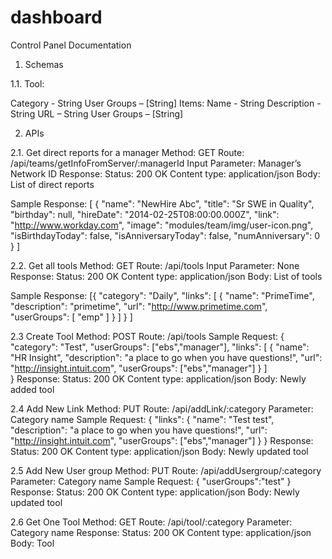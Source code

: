 dashboard
=========
Control Panel Documentation

1. Schemas

1.1. Tool:

Category - String
User Groups – [String]
Items: 
Name - String
	Description - String
	URL – String 
	User Groups – [String]


2. APIs

2.1.	Get direct reports for a manager
Method: GET
Route: /api/teams/getInfoFromServer/:managerId
Input Parameter: Manager’s Network ID 
Response:
Status: 200 OK
Content type: application/json
Body: List of direct reports 

Sample Response:
[
    {
        "name": "NewHire Abc",
        "title": "Sr SWE in Quality",
        "birthday": null,
        "hireDate": "2014-02-25T08:00:00.000Z",
        "link": "http://www.workday.com",
        "image": "modules/team/img/user-icon.png",
        "isBirthdayToday": false,
        "isAnniversaryToday": false,
        "numAnniversary": 0
    }
]

2.2.	Get all tools
Method: GET
Route: /api/tools
Input Parameter: None
Response:
Status: 200 OK
Content type: application/json
Body: List of tools 

Sample Response:
[{
        "category": "Daily",
        "links": [
            {
                "name": "PrimeTime",
                "description": "primetime",
                "url": "http://www.primetime.com",
                "userGroups": [
                    "emp"
                ]
            }
        ]
    }
]

2.3 Create Tool
Method: POST
Route: /api/tools
Sample Request:
{
        "category": "Test",
        "userGroups": ["ebs","manager"],
        "links": [
            {
                "name": "HR Insight",
                "description": "a place to go when you have questions!",
                "url": "http://insight.intuit.com",
                "userGroups": ["ebs","manager"]
            }
        ]   
}
Response:
Status: 200 OK
Content type: application/json
Body: Newly added tool

2.4 Add New Link
Method: PUT
Route: /api/addLink/:category
Parameter: Category name
Sample Request:
{
        "links": 
            {
                "name": "Test test",
                "description": "a place to go when you have questions!",
                "url": "http://insight.intuit.com",
                "userGroups": ["ebs","manager"]
            }
}
Response:
Status: 200 OK
Content type: application/json
Body: Newly updated tool

2.5 Add New User group
Method: PUT
Route: /api/addUsergroup/:category
Parameter: Category name
Sample Request:
{
  "userGroups":"test"
}
Response:
Status: 200 OK
Content type: application/json
Body: Newly updated tool

2.6 Get One Tool
Method: GET
Route: /api/tool/:category
Parameter: Category name
Response:
Status: 200 OK
Content type: application/json
Body: Tool

    


